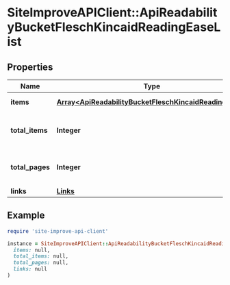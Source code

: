 # SiteImproveAPIClient::ApiReadabilityBucketFleschKincaidReadingEaseList

## Properties

| Name | Type | Description | Notes |
| ---- | ---- | ----------- | ----- |
| **items** | [**Array&lt;ApiReadabilityBucketFleschKincaidReadingEase&gt;**](ApiReadabilityBucketFleschKincaidReadingEase.md) | Set of items. |  |
| **total_items** | **Integer** | Total number of items in result set. |  |
| **total_pages** | **Integer** | Total number of pages in result set. |  |
| **links** | [**Links**](Links.md) |  | [optional] |

## Example

```ruby
require 'site-improve-api-client'

instance = SiteImproveAPIClient::ApiReadabilityBucketFleschKincaidReadingEaseList.new(
  items: null,
  total_items: null,
  total_pages: null,
  links: null
)
```

